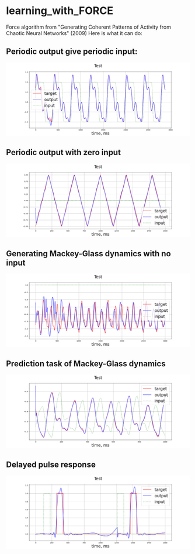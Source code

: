 # learning_with_FORCE
 Force algorithm from "Generating Coherent Patterns of Activity from Chaotic Neural Networks" (2009)
 Here is what it can do:
 
 ## Periodic output give periodic input:
![periodic output give periodic input](https://github.com/ptolmachev/FORCE_learning/blob/main/imgs/sine_wave_testing.png)

## Periodic output with zero input
![periodic output with zero input](https://github.com/ptolmachev/FORCE_learning/blob/main/imgs/triangle_wave_testing.png)

## Generating Mackey-Glass dynamics with no input
![generating Mackey-Glass dynamics with no input](https://github.com/ptolmachev/FORCE_learning/blob/main/imgs/mackey_glass_testing.png)

## Prediction task of Mackey-Glass dynamics
![Prediction task of Mackey-Glass dynamics](https://github.com/ptolmachev/FORCE_learning/blob/main/imgs/shifted_mackey_glass_testing.png)

## Delayed pulse response 
![Delayed pulse response](https://github.com/ptolmachev/FORCE_learning/blob/main/imgs/delayed_pulse_testing.png)
